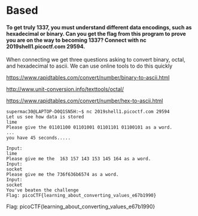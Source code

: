 # Based
#### To get truly 1337, you must understand different data encodings, such as hexadecimal or binary. Can you get the flag from this program to prove you are on the way to becoming 1337? Connect with nc 2019shell1.picoctf.com 29594.

When connecting we get three questions asking to convert binary, octal, and hexadecimal to ascii. We can use online tools to do this quickly

https://www.rapidtables.com/convert/number/binary-to-ascii.html

http://www.unit-conversion.info/texttools/octal/

https://www.rapidtables.com/convert/number/hex-to-ascii.html

```
supermac30@LAPTOP-D0Q1SN5H:~$ nc 2019shell1.picoctf.com 29594
Let us see how data is stored
lime
Please give the 01101100 01101001 01101101 01100101 as a word.
...
you have 45 seconds.....

Input:
lime
Please give me the  163 157 143 153 145 164 as a word.
Input:
socket
Please give me the 736f636b6574 as a word.
Input:
socket
You've beaten the challenge
Flag: picoCTF{learning_about_converting_values_e67b1990}
```

Flag: picoCTF{learning_about_converting_values_e67b1990}
